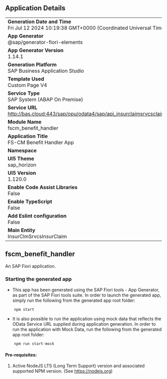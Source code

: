 ## Application Details
|               |
| ------------- |
|**Generation Date and Time**<br>Fri Jul 12 2024 10:19:38 GMT+0000 (Coordinated Universal Time)|
|**App Generator**<br>@sap/generator-fiori-elements|
|**App Generator Version**<br>1.14.1|
|**Generation Platform**<br>SAP Business Application Studio|
|**Template Used**<br>Custom Page V4|
|**Service Type**<br>SAP System (ABAP On Premise)|
|**Service URL**<br>http://bas.cloud:443/sap/opu/odata4/sap/api_insurclaimsrvcsclaim/srvd_a2x/sap/insuranceclaimsservices/0001/
|**Module Name**<br>fscm_benefit_handler|
|**Application Title**<br>FS-CM Benefit Handler App|
|**Namespace**<br>|
|**UI5 Theme**<br>sap_horizon|
|**UI5 Version**<br>1.120.0|
|**Enable Code Assist Libraries**<br>False|
|**Enable TypeScript**<br>False|
|**Add Eslint configuration**<br>False|
|**Main Entity**<br>InsurClmSrvcsInsurClaim|

## fscm_benefit_handler

An SAP Fiori application.

### Starting the generated app

-   This app has been generated using the SAP Fiori tools - App Generator, as part of the SAP Fiori tools suite.  In order to launch the generated app, simply run the following from the generated app root folder:

```
    npm start
```

- It is also possible to run the application using mock data that reflects the OData Service URL supplied during application generation.  In order to run the application with Mock Data, run the following from the generated app root folder:

```
    npm run start-mock
```

#### Pre-requisites:

1. Active NodeJS LTS (Long Term Support) version and associated supported NPM version.  (See https://nodejs.org)



